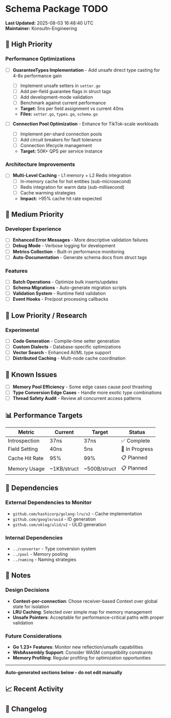 # Schema Package TODO

**Last Updated:** 2025-08-03 16:48:40 UTC  
**Maintainer:** Konsultn-Engineering

## 🚀 High Priority

### Performance Optimizations
- [ ] **GuaranteeTypes Implementation** - Add unsafe direct type casting for 4-8x performance gain
    - [ ] Implement unsafe setters in `setter.go`
    - [ ] Add per-field guarantee flags in struct tags
    - [ ] Add development-mode validation
    - [ ] Benchmark against current performance
    - **Target:** 5ns per field assignment vs current 40ns
    - **Files:** `setter.go`, `types.go`, `schema.go`

- [ ] **Connection Pool Optimization** - Enhance for TikTok-scale workloads
    - [ ] Implement per-shard connection pools
    - [ ] Add circuit breakers for fault tolerance
    - [ ] Connection lifecycle management
    - **Target:** 50K+ QPS per service instance

### Architecture Improvements
- [ ] **Multi-Level Caching** - L1 memory + L2 Redis integration
    - [ ] In-memory cache for hot entities (sub-microsecond)
    - [ ] Redis integration for warm data (sub-millisecond)
    - [ ] Cache warming strategies
    - **Impact:** >95% cache hit rate expected

## 🔧 Medium Priority

### Developer Experience
- [ ] **Enhanced Error Messages** - More descriptive validation failures
- [ ] **Debug Mode** - Verbose logging for development
- [ ] **Metrics Collection** - Built-in performance monitoring
- [ ] **Auto-Documentation** - Generate schema docs from struct tags

### Features
- [ ] **Batch Operations** - Optimize bulk inserts/updates
- [ ] **Schema Migrations** - Auto-generate migration scripts
- [ ] **Validation System** - Runtime field validation
- [ ] **Event Hooks** - Pre/post processing callbacks

## 🧪 Low Priority / Research

### Experimental
- [ ] **Code Generation** - Compile-time setter generation
- [ ] **Custom Dialects** - Database-specific optimizations
- [ ] **Vector Search** - Enhanced AI/ML type support
- [ ] **Distributed Caching** - Multi-node cache coordination

## 🐛 Known Issues

- [ ] **Memory Pool Efficiency** - Some edge cases cause pool thrashing
- [ ] **Type Conversion Edge Cases** - Handle more exotic type combinations
- [ ] **Thread Safety Audit** - Review all concurrent access patterns

## 📊 Performance Targets

| Metric | Current | Target | Status |
|--------|---------|--------|--------|
| Introspection | 37ns | 37ns | ✅ Complete |
| Field Setting | 40ns | 5ns | 🔄 In Progress |
| Cache Hit Rate | 95% | 99% | 📋 Planned |
| Memory Usage | ~1KB/struct | ~500B/struct | 📋 Planned |

## 🔗 Dependencies

### External Dependencies to Monitor
- `github.com/hashicorp/golang-lru/v2` - Cache implementation
- `github.com/google/uuid` - ID generation
- `github.com/oklog/ulid/v2` - ULID generation

### Internal Dependencies
- `../converter` - Type conversion system
- `../pool` - Memory pooling
- `../naming` - Naming strategies

## 📝 Notes

### Design Decisions
- **Context-per-connection**: Chose receiver-based Context over global state for isolation
- **LRU Caching**: Selected over simple map for memory management
- **Unsafe Pointers**: Acceptable for performance-critical paths with proper validation

### Future Considerations
- **Go 1.23+ Features**: Monitor new reflection/unsafe capabilities
- **WebAssembly Support**: Consider WASM compatibility constraints
- **Memory Profiling**: Regular profiling for optimization opportunities

---
**Auto-generated sections below - do not edit manually**

## 📈 Recent Activity
<!-- This section updated by CI/CD -->

## 🔄 Changelog
<!-- This section updated by CI/CD -->
